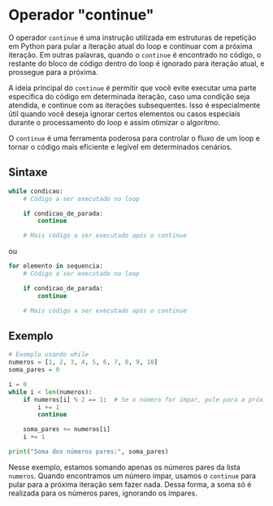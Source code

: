 # Operador "continue"

O operador `continue` é uma instrução utilizada em estruturas de repetição em Python para pular a iteração atual do loop e continuar com a próxima iteração. Em outras palavras, quando o `continue` é encontrado no código, o restante do bloco de código dentro do loop é ignorado para iteração atual, e prossegue para a próxima.

A ideia principal do `continue` é permitir que você evite executar uma parte específica do código em determinada iteração, caso uma condição seja atendida, e continue com as iterações subsequentes. Isso é especialmente útil quando você deseja ignorar certos elementos ou casos especiais durante o processamento do loop e assim otimizar o algoritmo.

O `continue` é uma ferramenta poderosa para controlar o fluxo de um loop e tornar o código mais eficiente e legível em determinados cenários.

## **Sintaxe**

```python
while condicao:
    # Código a ser executado no loop

    if condicao_de_parada:
        continue

    # Mais código a ser executado após o continue
```

ou

```python
for elemento in sequencia:
    # Código a ser executado no loop

    if condicao_de_parada:
        continue

    # Mais código a ser executado após o continue
```

## **Exemplo**

```python
# Exemplo usando while
numeros = [1, 2, 3, 4, 5, 6, 7, 8, 9, 10]
soma_pares = 0

i = 0
while i < len(numeros):
    if numeros[i] % 2 == 1:  # Se o número for ímpar, pule para a próxima iteração
        i += 1
        continue

    soma_pares += numeros[i]
    i += 1

print("Soma dos números pares:", soma_pares)
```

Nesse exemplo, estamos somando apenas os números pares da lista `numeros`. Quando encontramos um número ímpar, usamos o `continue` para pular para a próxima iteração sem fazer nada. Dessa forma, a soma só é realizada para os números pares, ignorando os ímpares.
